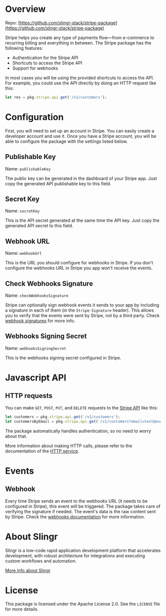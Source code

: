 # Overview

Repo: [https://github.com/slingr-stack/stripe-package](https://github.com/slingr-stack/stripe-package)

Stripe helps you create any type of payments flow—from e-commerce to recurring billing and everything in between. The Stripe package has the following features:

- Authentication for the Stripe API
- Shortcuts to access the Stripe API
- Support for webhooks

In most cases you will be using the provided shortcuts to access the API. For example, you could use the API directly by doing an HTTP request like this:

```js
let res = pkg.stripe.api.get('/v1/customers');
```

# Configuration

First, you will need to set up an account in Stripe. You can easily create a developer account and use it.  Once you have a Stripe account, you will be able to configure the package with the settings listed below.

## Publishable Key

Name: `publishableKey`

The public key can be generated in the dashboard of your Stripe app. Just copy the generated API publishable key to this field.

## Secret Key

Name: `secretKey`

This is the API secret generated at the same time the API key. Just copy the generated API secret to this field.

## Webhook URL

Name: `webhookUrl`

This is the URL you should configure for webhooks in Stripe. If you don't configure the webhooks URL in Stripe you app won't receive the events.

## Check Webhooks Signature

Name: `checkWebhooksSignature`

Stripe can optionally sign webhook events it sends to your app by including a signature in each of them (in the `Stripe-Signature` header). This allows you to verify that the events were sent by Stripe, not by a third party. Check [webhook signatures](https://stripe.com/docs/webhooks/signatures) for more info.

## Webhooks Signing Secret

Name: `webhooksSigningSecret`

This is the webhooks signing secret configured in Stripe.

# Javascript API

## HTTP requests

You can make `GET`, `POST`, `PUT`, and `DELETE` requests to the [Stripe API](https://stripe.com/docs/api) like this:

```js
let customers = pkg.stripe.api.get('/v1/customers');
let customersByEmail = pkg.stripe.api.get('/v1/customers?email=test@example.com');
```

The package automatically handles authentication, so no need to worry about that.

More information about making HTTP calls, please refer to the documentation of the [HTTP service](https://github.com/slingr-stack/http-service).

# Events

## Webhook

Every time Stripe sends an event to the webhooks URL (it needs to be configured in Stripe), this event will be triggered. The package takes care of verifying the signature if needed. The event's data is the raw content sent by Stripe. Check the [webhooks documentation](https://docs.stripe.com/api/events) for more information.

# About Slingr

Slingr is a low-code rapid application development platform that accelerates development, with robust architecture for integrations and executing custom workflows and automation.

[More info about Slingr](https://slingr.io)

# License

This package is licensed under the Apache License 2.0. See the `LICENSE` file for more details.
